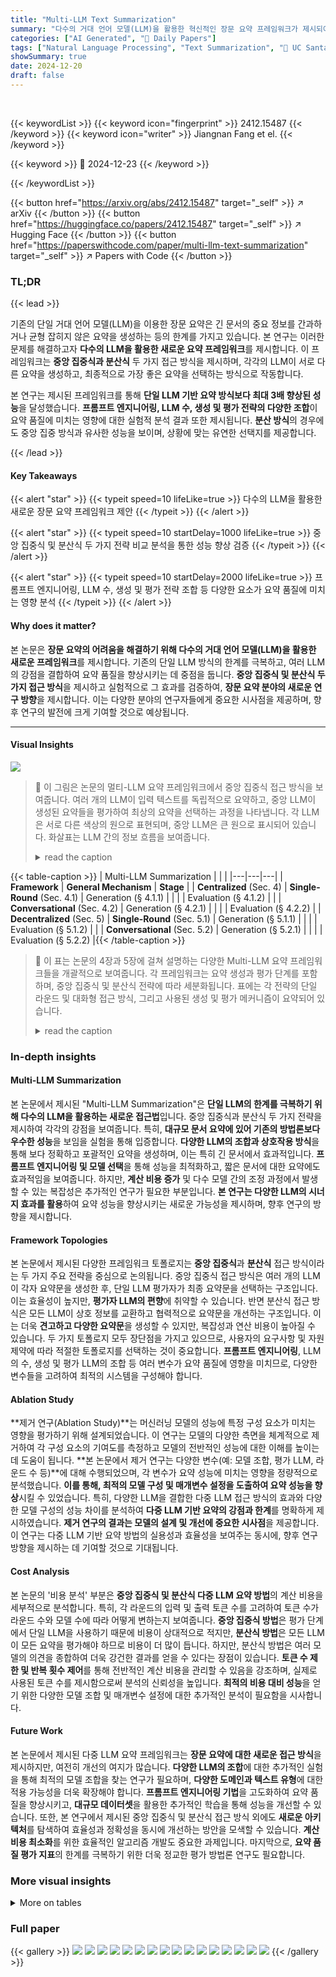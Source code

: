 ```yaml
---
title: "Multi-LLM Text Summarization"
summary: "다수의 거대 언어 모델(LLM)을 활용한 혁신적인 장문 요약 프레임워크가 제시되어 요약 품질을 최대 3배 향상시켰습니다!"
categories: ["AI Generated", "🤗 Daily Papers"]
tags: ["Natural Language Processing", "Text Summarization", "🏢 UC Santa Cruz",]
showSummary: true
date: 2024-12-20
draft: false
---
```


<br>

{{< keywordList >}}
{{< keyword icon="fingerprint" >}} 2412.15487 {{< /keyword >}}
{{< keyword icon="writer" >}} Jiangnan Fang et el. {{< /keyword >}}
 
{{< keyword >}} 🤗 2024-12-23 {{< /keyword >}}
 
{{< /keywordList >}}

{{< button href="https://arxiv.org/abs/2412.15487" target="_self" >}}
↗ arXiv
{{< /button >}}
{{< button href="https://huggingface.co/papers/2412.15487" target="_self" >}}
↗ Hugging Face
{{< /button >}}
{{< button href="https://paperswithcode.com/paper/multi-llm-text-summarization" target="_self" >}}
↗ Papers with Code
{{< /button >}}




### TL;DR


{{< lead >}}

기존의 단일 거대 언어 모델(LLM)을 이용한 장문 요약은 긴 문서의 중요 정보를 간과하거나 균형 잡히지 않은 요약을 생성하는 등의 한계를 가지고 있습니다. 본 연구는 이러한 문제를 해결하고자 **다수의 LLM을 활용한 새로운 요약 프레임워크**를 제시합니다. 이 프레임워크는 **중앙 집중식과 분산식** 두 가지 접근 방식을 제시하며, 각각의 LLM이 서로 다른 요약을 생성하고, 최종적으로 가장 좋은 요약을 선택하는 방식으로 작동합니다.

본 연구는 제시된 프레임워크를 통해 **단일 LLM 기반 요약 방식보다 최대 3배 향상된 성능**을 달성했습니다.  **프롬프트 엔지니어링, LLM 수, 생성 및 평가 전략의 다양한 조합**이 요약 품질에 미치는 영향에 대한 실험적 분석 결과 또한 제시됩니다.  **분산 방식**의 경우에도 중앙 집중 방식과 유사한 성능을 보이며, 상황에 맞는 유연한 선택지를 제공합니다.

{{< /lead >}}


#### Key Takeaways

{{< alert "star" >}}
{{< typeit speed=10 lifeLike=true >}} 다수의 LLM을 활용한 새로운 장문 요약 프레임워크 제안 {{< /typeit >}}
{{< /alert >}}

{{< alert "star" >}}
{{< typeit speed=10 startDelay=1000 lifeLike=true >}} 중앙 집중식 및 분산식 두 가지 전략 비교 분석을 통한 성능 향상 검증 {{< /typeit >}}
{{< /alert >}}

{{< alert "star" >}}
{{< typeit speed=10 startDelay=2000 lifeLike=true >}} 프롬프트 엔지니어링, LLM 수, 생성 및 평가 전략 조합 등 다양한 요소가 요약 품질에 미치는 영향 분석 {{< /typeit >}}
{{< /alert >}}

#### Why does it matter?
본 논문은 **장문 요약의 어려움을 해결하기 위해 다수의 거대 언어 모델(LLM)을 활용한 새로운 프레임워크**를 제시합니다. 기존의 단일 LLM 방식의 한계를 극복하고, 여러 LLM의 강점을 결합하여 요약 품질을 향상시키는 데 중점을 둡니다. **중앙 집중식 및 분산식 두 가지 접근 방식**을 제시하고 실험적으로 그 효과를 검증하여, **장문 요약 분야의 새로운 연구 방향**을 제시합니다. 이는 다양한 분야의 연구자들에게 중요한 시사점을 제공하며, 향후 연구의 발전에 크게 기여할 것으로 예상됩니다.

------
#### Visual Insights



![](https://arxiv.org/html/2412.15487/extracted/6075000/centralized.png)

> 🔼 이 그림은 논문의 멀티-LLM 요약 프레임워크에서 중앙 집중식 접근 방식을 보여줍니다. 여러 개의 LLM이 입력 텍스트를 독립적으로 요약하고, 중앙 LLM이 생성된 요약들을 평가하여 최상의 요약을 선택하는 과정을 나타냅니다. 각 LLM은 서로 다른 색상의 원으로 표현되며, 중앙 LLM은 큰 원으로 표시되어 있습니다. 화살표는 LLM 간의 정보 흐름을 보여줍니다.
> <details>
> <summary>read the caption</summary>
> (a) Centralized
> </details>





{{< table-caption >}}
| Multi-LLM Summarization |  |  |
|---|---|---|
| **Framework** | **General Mechanism** | **Stage** |
| **Centralized** (Sec. 4) | **Single-Round** (Sec. 4.1) | Generation (§ 4.1.1) |
|  |  | Evaluation (§ 4.1.2) |
|  | **Conversational** (Sec. 4.2) | Generation (§ 4.2.1) |
|  |  | Evaluation (§ 4.2.2) |
| **Decentralized** (Sec. 5) | **Single-Round** (Sec. 5.1) | Generation (§ 5.1.1) |
|  |  | Evaluation (§ 5.1.2) |
|  | **Conversational** (Sec. 5.2) | Generation (§ 5.2.1) |
|  |  | Evaluation (§ 5.2.2) |{{< /table-caption >}}

> 🔼 이 표는 논문의 4장과 5장에 걸쳐 설명하는 다양한 Multi-LLM 요약 프레임워크들을 개괄적으로 보여줍니다.  각 프레임워크는 요약 생성과 평가 단계를 포함하며, 중앙 집중식 및 분산식 전략에 따라 세분화됩니다. 표에는 각 전략의 단일 라운드 및 대화형 접근 방식, 그리고 사용된 생성 및 평가 메커니즘이 요약되어 있습니다.
> <details>
> <summary>read the caption</summary>
> Table 1:  Overview of Multi-LLM Summarization Framework (Sections 4-5).
> </details>





### In-depth insights


#### Multi-LLM Summarization
본 논문에서 제시된 "Multi-LLM Summarization"은 **단일 LLM의 한계를 극복하기 위해 다수의 LLM을 활용하는 새로운 접근법**입니다.  중앙 집중식과 분산식 두 가지 전략을 제시하여 각각의 강점을 보여줍니다. 특히, **대규모 문서 요약에 있어 기존의 방법론보다 우수한 성능**을 보임을 실험을 통해 입증합니다.  **다양한 LLM의 조합과 상호작용 방식**을 통해 보다 정확하고 포괄적인 요약을 생성하며, 이는 특히 긴 문서에서 효과적입니다.  **프롬프트 엔지니어링 및 모델 선택**을 통해 성능을 최적화하고, 짧은 문서에 대한 요약에도 효과적임을 보여줍니다. 하지만, **계산 비용 증가** 및 다수 모델 간의 조정 과정에서 발생할 수 있는 복잡성은 추가적인 연구가 필요한 부분입니다.  **본 연구는 다양한 LLM의 시너지 효과를 활용**하여 요약 성능을 향상시키는 새로운 가능성을 제시하며, 향후 연구의 방향을 제시합니다.

#### Framework Topologies
본 논문에서 제시된 다양한 프레임워크 토폴로지는 **중앙 집중식**과 **분산식** 접근 방식이라는 두 가지 주요 전략을 중심으로 논의됩니다. 중앙 집중식 접근 방식은 여러 개의 LLM이 각자 요약문을 생성한 후, 단일 LLM 평가자가 최종 요약문을 선택하는 구조입니다. 이는 효율성이 높지만, **평가자 LLM의 편향**에 취약할 수 있습니다. 반면 분산식 접근 방식은 모든 LLM이 상호 정보를 교환하고 협력적으로 요약문을 개선하는 구조입니다. 이는 더욱 **견고하고 다양한 요약문**을 생성할 수 있지만, 복잡성과 연산 비용이 높아질 수 있습니다. 두 가지 토폴로지 모두 장단점을 가지고 있으므로, 사용자의 요구사항 및 자원 제약에 따라 적절한 토폴로지를 선택하는 것이 중요합니다.  **프롬프트 엔지니어링**, LLM의 수, 생성 및 평가 LLM의 조합 등 여러 변수가 요약 품질에 영향을 미치므로, 다양한 변수들을 고려하여 최적의 시스템을 구성해야 합니다.

#### Ablation Study
**제거 연구(Ablation Study)**는 머신러닝 모델의 성능에 특정 구성 요소가 미치는 영향을 평가하기 위해 설계되었습니다. 이 연구는 모델의 다양한 측면을 체계적으로 제거하여 각 구성 요소의 기여도를 측정하고 모델의 전반적인 성능에 대한 이해를 높이는 데 도움이 됩니다.  **본 논문에서 제거 연구는 다양한 변수(예: 모델 조합, 평가 LLM, 라운드 수 등)**에 대해 수행되었으며, 각 변수가 요약 성능에 미치는 영향을 정량적으로 분석했습니다. **이를 통해, 최적의 모델 구성 및 매개변수 설정을 도출하여 요약 성능을 향상**시킬 수 있었습니다. 특히, 다양한 LLM을 결합한 다중 LLM 접근 방식의 효과와 다양한 모델 구성의 성능 차이를 분석하여 **다중 LLM 기반 요약의 강점과 한계**를 명확하게 제시하였습니다.  **제거 연구의 결과는 모델의 설계 및 개선에 중요한 시사점**을 제공합니다.  이 연구는 다중 LLM 기반 요약 방법의 실용성과 효율성을 보여주는 동시에, 향후 연구 방향을 제시하는 데 기여할 것으로 기대됩니다.

#### Cost Analysis
본 논문의 '비용 분석' 부분은 **중앙 집중식 및 분산식 다중 LLM 요약 방법**의 계산 비용을 세부적으로 분석합니다. 특히, 각 라운드의 입력 및 출력 토큰 수를 고려하여 토큰 수가 라운드 수와 모델 수에 따라 어떻게 변하는지 보여줍니다. **중앙 집중식 방법**은 평가 단계에서 단일 LLM을 사용하기 때문에 비용이 상대적으로 적지만, **분산식 방법**은 모든 LLM이 모든 요약을 평가해야 하므로 비용이 더 많이 듭니다.  하지만, 분산식 방법은 여러 모델의 의견을 종합하여 더욱 강건한 결과를 얻을 수 있다는 장점이 있습니다.  **토큰 수 제한 및 반복 횟수 제어**를 통해 전반적인 계산 비용을 관리할 수 있음을 강조하며, 실제로 사용된 토큰 수를 제시함으로써 분석의 신뢰성을 높입니다.  **최적의 비용 대비 성능**을 얻기 위한 다양한 모델 조합 및 매개변수 설정에 대한 추가적인 분석이 필요함을 시사합니다.

#### Future Work
본 논문에서 제시된 다중 LLM 요약 프레임워크는 **장문 요약에 대한 새로운 접근 방식**을 제시하지만, 여전히 개선의 여지가 많습니다.  **다양한 LLM의 조합**에 대한 추가적인 실험을 통해 최적의 모델 조합을 찾는 연구가 필요하며, **다양한 도메인과 텍스트 유형**에 대한 적용 가능성을 더욱 확장해야 합니다.  **프롬프트 엔지니어링 기법**을 고도화하여 요약 품질을 향상시키고,  **대규모 데이터셋**을 활용한 추가적인 학습을 통해 성능을 개선할 수 있습니다. 또한, 본 연구에서 제시된 중앙 집중식 및 분산식 접근 방식 외에도 **새로운 아키텍처**를 탐색하여 효율성과 정확성을 동시에 개선하는 방안을 모색할 수 있습니다. **계산 비용 최소화**를 위한 효율적인 알고리즘 개발도 중요한 과제입니다.  마지막으로, **요약 품질 평가 지표**의 한계를 극복하기 위한 더욱 정교한 평가 방법론 연구도 필요합니다.


### More visual insights




<details>
<summary>More on tables
</summary>


{{< table-caption >}}
|               |                     | ROUGE-1 ↑ | ROUGE-L ↑ |       | BLEU-1 ↑ | BLEU-4 ↑ |       | ROUGE-1 ↑ | ROUGE-L ↑ |       | BLEU-1 ↑ | BLEU-4 ↑ |       |
| :------------ | :------------------ | :--------: | :--------: | :----: | :--------: | :--------: | :----: | :--------: | :--------: | :----: | :--------: | :--------: | :----: |
|               |                     |  ArXiv    |  ArXiv    |       |  ArXiv    |  ArXiv    |       | GovReport | GovReport |       | GovReport | GovReport |       |
|               | LLaMA3-8B           |   0.180   |   0.106   |       |   0.084   |   0.021   |       |   0.403   |   0.177   |       |   0.242   |   0.079   |       |
|               | GPT-3.5             |   0.193   |   0.114   |       |   0.093   |   0.026   |       |   0.390   |   0.178   |       |   0.226   |   0.084   |       |
|               | GPT-4o mini         |   0.217   |   0.118   |       |   0.108   |   0.020   |       |   0.384   |   0.156   |       |   0.224   |   0.058   |       |
|               | GPT-4o              |   0.165   |   0.095   |       |   0.073   |   0.015   |       |   0.372   |   0.155   |       |   0.211   |   0.059   |       |
| **Decentralized** | Multi-LLM 3 round max |   0.313   |   0.163   |       |   0.200   |   0.029   |       |   0.447   |   0.180   |       |   0.458   |   0.098   |       |
|               | Multi-LLM 1 round max |   0.339   |   0.180   |       |   0.224   |   0.043   |       |   0.468   |   0.190   |       |   0.477   |   0.112   |       |
| **Centralized**  | Multi-LLM 3 round max |   0.329   |   0.168   |       |   0.217   |   0.031   |       |   0.468   |   0.189   |       |   0.470   |   0.109   |       |
|               | Multi-LLM 1 round max |   0.333   |   0.173   |       |   0.219   |   0.036   |       |   0.479   |   0.197   |       |   0.485   |   0.121   |       |{{< /table-caption >}}
> 🔼 표 2는 중앙 집중식 및 분산형 Multi-LLM 접근 방식에 대한 결과를 보여줍니다. Multi-LLM 파이프라인에 참여하는 모델은 GPT-3.5와 GPT-4o mini입니다. 중앙 집중식 방법의 경우 평가자로 GPT-3.5를 사용하고, 중앙 집중식 및 분산형 방법 모두에서 GPT-3.5 요약문을 동점자 결정에 사용합니다.  표에는 ArXiv와 GovReport 데이터셋에 대한 ROUGE-1, ROUGE-L, BLEU-1, BLEU-4 점수가 포함되어 있으며, 각 방법의 성능을 비교 분석할 수 있습니다. 즉, 단일 LLM 기반 방법 대비 Multi-LLM 방법의 성능 향상 정도를 확인할 수 있습니다.
> <details>
> <summary>read the caption</summary>
> Table 2:  Results for the decentralized and centralized Multi-LLM approaches. For the multi-LLM pipelines participating models are GPT-3.5 and GPT-4o mini. The results use GPT-3.5 for the evaluator in the centralized approach, and summaries from GPT-3.5 are chosen in tie-breaking for both centralized and de-centralized approaches.
> </details>

{{< table-caption >}}
|                       | Max Rounds | Multi-LLM Model Combination | ROUGE-1 ↑ | ROUGE-L ↑ |  | BLEU-1 ↑ | BLEU-4 ↑ | 
| :-------------------- | :---------- | :----------------------------- | :-------- | :-------- | :- | :-------- | :-------- | 
| **Decentralized**     | **3 Rounds** | **GPT-3.5** & GPT-4o mini       | **0.328**  | **0.167**  |   | **0.217**  | **0.030**  | 
|                       |             | GPT-4o & **GPT-3.5**           | 0.313     | 0.159     |   | 0.197     | 0.025     | 
|                       |             | GPT-4o & **GPT-4o mini**       | 0.302     | 0.152     |   | 0.185     | 0.022     | 
|                       | **1 Rounds** | **GPT-3.5** & GPT-4o mini       | **0.333**  | **0.173**  |   | **0.218**  | **0.036**  | 
|                       |             | GPT-4o & **GPT-3.5**           | 0.328     | 0.170     |   | 0.212     | 0.033     | 
|                       |             | GPT-4o & **GPT-4o mini**       | 0.305     | 0.153     |   | 0.189     | 0.023     | 
| **Centralized**      | **3 Rounds** | **GPT-3.5** & GPT-4o mini       | 0.312     | 0.163     |   | 0.199     | **0.029**  | 
|                       |             | GPT-4o & **GPT-3.5**           | **0.325**  | **0.166**  |   | **0.214**  | **0.029**  | 
|                       |             | GPT-4o & **GPT-4o mini**       | 0.304     | 0.153     |   | 0.188     | 0.022     | 
|                       | **1 Rounds** | **GPT-3.5** & GPT-4o mini       | 0.338     | **0.180**  |   | 0.224     | **0.042**  | 
|                       |             | GPT-4o & **GPT-3.5**           | **0.339**  | 0.177     |   | **0.228**  | 0.039     | 
|                       |             | GPT-4o & **GPT-4o mini**       | 0.306     | 0.155     |   | 0.190     | 0.022     | {{< /table-caption >}}
> 🔼 표 3은 논문에서 제안된 다중 LLM 접근 방식에서 모델 조합을 다르게 사용한 결과를 보여줍니다.  'rounds'는 허용되는 최대 라운드 수를 나타내며, 모든 결과는 ArXiv 데이터셋에 대한 것입니다.  굵은 숫자는 각 라운드-모델 조합에서 가장 좋은 점수를 나타내고, 밑줄 친 숫자는 표의 각 지표에 대한 전반적으로 가장 좋은 점수를 나타냅니다.  중앙 LLM은 파란색으로 강조 표시되고, 분산형 다중 LLM 접근 방식의 경우 동점 해결에 사용된 LLM은 녹색으로 강조 표시됩니다.
> <details>
> <summary>read the caption</summary>
> Table 3: Varying the combination of models in our Multi-LLM approaches. Note rounds is the max number of rounds allowed and all results are for ArXiv. Bolded numbers are best scores for each round-model combination. Underlined numbers are overall best scores for each metric in this table. Furthermore, the central LLM is highlighted in blue and for the decentralized multi-LLM approaches, we highlight the LLM used for tie-breaking in green.
> </details>

{{< table-caption >}}
|                   |                               | Input Tokens | Output Tokens | Average Tokens | Total Tokens |
|-------------------|-------------------------------|---------------|----------------|-----------------|---------------|
| Decentralized     | Multi-LLM 3 round max          | 383.73M       | 25.63M         | 14.62M          | 409.37M       |
|                   | Multi-LLM 1 round max          | 129.36M       | 11.89M         | 11.77M          | 141.25M       |
| Centralized      | Multi-LLM 3 round max          | 216.65M       | 19.55M         | 14.76M          | 236.2M        |
|                   | Multi-LLM 1 round max          | 77.69M        | 6.77M          | 10.56M          | 84.46M        |{{< /table-caption >}}
> 🔼 표 4는 논문에서 제안된 다중 LLM 요약 방법의 비용 분석을 보여줍니다.  다중 LLM 중앙 집중식 및 분산식 접근 방식 모두에 대해 입력 토큰, 출력 토큰, 평균 토큰, 총 토큰 수를 M(백만) 단위로 분석합니다. 이 표는 각 요약 방법의 계산 비용을 비교하여 효율성을 평가하는 데 도움이 됩니다.  특히, 중앙 집중식 접근 방식과 분산식 접근 방식 간의 비용 차이를 명확하게 보여줍니다.
> <details>
> <summary>read the caption</summary>
> Table 4: Cost Analysis of our Multi-LLM Decentralized and Centralized Summarization Methods. Note M𝑀Mitalic_M= millions of tokens.
> </details>

{{< table-caption >}}
|               |                       |                               | ROUGE-1 ↑ | ROUGE-L ↑ |       | BLEU-1 ↑ | BLEU-4 ↑ | ROUGE-1 ↑ | ROUGE-L ↑ |       | BLEU-1 ↑ | BLEU-4 ↑ |
| :------------ | :-------------------- | :----------------------------- | :-------: | :-------: | :----: | :-------: | :-------: | :-------: | :-------: | :----: | :-------: | :-------: |
| **GPT-4o mini Evaluator** | **Decentralized** | Multi-LLM 3 round max         |  0.317   |  0.160   |       |  0.206   |  0.026   |  **0.445** |  **0.178** |       |  **0.452** |  **0.094** |
|               |                       | Multi-LLM 1 round max         | **0.326** | **0.163** |       | **0.221** | **0.027** |  0.438   |  0.175   |       |  0.446   |  0.089   |
|               | **Centralized**      | Multi-LLM 3 round max         |  0.315   |  0.158   |       |  0.201   |  0.027   |  **0.441** |  **0.176** |       |  **0.447** |  **0.092** |
|               |                       | Multi-LLM 1 round max         | **0.330** | **0.165** |       | **0.222** | **0.028** |  0.439   |  0.175   |       |  0.446   |  0.090   |
| **GPT-3.5 Evaluator**     | **Decentralized** | Multi-LLM 3 round max         |  0.313   |  0.163   |       |  0.200   |  0.029   |  0.447   |  0.180   |       |  0.458   |  0.098   |
|               |                       | Multi-LLM 1 round max         | **0.339** | **0.180** |       | **0.224** | **0.043** |  **0.468** |  **0.190** |       |  **0.477** |  **0.112** |
|               | **Centralized**      | Multi-LLM 3 round max         |  0.329   |  0.168   |       |  0.217   |  0.031   |  0.468   |  0.189   |       |  0.470   |  0.109   |
|               |                       | Multi-LLM 1 round max         | **0.333** | **0.173** |       | **0.219** | **0.036** | **0.479** | **0.197** |       | **0.485** | **0.121** |
| **GPT-4o Evaluator**     | **Decentralized** | Multi-LLM 3 round max         | **0.326** | **0.166** |       | **0.214** | 0.030   |  0.446   |  0.179   |       |  0.456   |  0.098   |
|               |                       | Multi-LLM 1 round max         |  0.325   |  0.165   |       |  0.211   |  0.030   |  **0.456** |  **0.183** |       |  **0.461** |  **0.100** |
|               | **Centralized**      | Multi-LLM 3 round max         |  0.318   |  0.162   |       |  0.206   |  0.027   |  0.449   |  0.181   |       |  0.452   |  0.096   |
|               |                       | Multi-LLM 1 round max         | **0.327** | **0.167** |       | **0.215** | **0.031** |  **0.461** |  **0.186** |       |  **0.467** |  **0.105** |{{< /table-caption >}}
> 🔼 표 5는 Multi-LLM 접근 방식에 대한 다양한 평가 및 동점자 결정 모델의 결과를 보여줍니다. 동점자 결정 모델은 평가 모델과 동일하게 선택됩니다. 실험 변수의 각 조합에 대해 최상의 결과는 굵게 표시하고, 전반적으로 최상의 결과는 밑줄로 표시합니다. 비교를 용이하게 하기 위해 표 2에서 가장 우수한 성능을 보인 2-LLM 결과를 다시 제시합니다.
> <details>
> <summary>read the caption</summary>
> Table 5:  Results for different evaluating and tie-breaking models for Multi-LLM approaches. The choice of the tie-breaker models is the same as the choice of evaluator model. We bold the best results for each combination of the experimental variables, and we underline the best results overall. For ease of comparison, we reproduce the best-performing 2-LLM results obtained in Table 2
> </details>

{{< table-caption >}}
|   |   |   | ArXiv ROUGE-1 ↑ | ArXiv ROUGE-L ↑ |   | ArXiv BLEU-1 ↑ | ArXiv BLEU-4 ↑ |   | GovReport ROUGE-1 ↑ | GovReport ROUGE-L ↑ |   | GovReport BLEU-1 ↑ | GovReport BLEU-4 ↑ |   |
|---|---|---|---|---|---|---|---|---|---|---|---|---|---|---|
| **2-LLMs** <br> GPT-3.5 Evaluator | **Decentralized** | 3 rounds | 0.313 | 0.163 |  | 0.200 | 0.029 |  | 0.447 | 0.180 |  | 0.458 | 0.098 |  |
|  |  | 1 rounds | **0.339** | **0.180** |  | **0.224** | **0.043** |  | 0.468 | 0.190 |  | 0.477 | 0.112 |  |
|  | **Centralized** | 3 rounds | 0.329 | 0.168 |  | 0.217 | 0.031 |  | 0.468 | 0.189 |  | 0.470 | 0.109 |  |
|  |  | 1 rounds | 0.333 | 0.173 |  | 0.219 | 0.036 |  | **0.479** | **0.197** |  | **0.485** | **0.121** |  |
| **3-LLMs** <br> GPT-4o mini Evaluator | **Decentralized** | 3 rounds | **0.301** | **0.154** |  | 0.184 | **0.024** |  | 0.445 | 0.178 |  | 0.449 | 0.095 |  |
|  |  | 1 rounds | 0.299 | 0.152 |  | 0.184 | 0.023 |  | 0.442 | 0.178 |  | 0.447 | 0.094 |  |
|  | **Centralized** | 3 rounds | 0.300 | **0.153** |  | 0.185 | 0.023 |  | **0.443** | 0.178 |  | 0.447 | **0.094** |  |
|  |  | 1 rounds | 0.300 | 0.152 |  | **0.186** | 0.023 |  | 0.442 | 0.178 |  | **0.449** | 0.093 |  |
| **3-LLMs** <br> GPT-3.5 Evaluator | **Decentralized** | 3 rounds | 0.300 | 0.154 |  | 0.184 | 0.024 |  | 0.446 | 0.179 |  | 0.443 | 0.094 |  |
|  |  | 1 rounds | **0.309** | **0.159** |  | **0.193** | **0.027** |  | **0.451** | **0.182** |  | **0.459** | **0.099** |  |
|  | **Centralized** | 3 rounds | 0.294 | 0.151 |  | 0.177 | 0.023 |  | 0.451 | 0.181 |  | 0.440 | 0.095 |  |
|  |  | 1 rounds | **0.329** | **0.172** |  | **0.214** | **0.036** |  | **0.460** | **0.189** |  | **0.451** | **0.104** |  |{{< /table-caption >}}
> 🔼 표 6은 세 개의 언어 모델을 사용하는 다중 LLM 프레임워크의 실험 결과를 보여줍니다.  실험 변수(모델 조합, 라운드 수, 중앙/분산 방식 등)의 각 조합에 대해 가장 좋은 결과를 굵게 표시하고, 전반적으로 가장 좋은 결과는 밑줄로 표시했습니다.  비교를 용이하게 하기 위해 표 2에서 얻은 최고 성능의 2-LLM 결과도 함께 제시했습니다. 이 표는 다양한 실험 설정에서 세 개의 LLM을 사용하는 모델이 2개의 LLM을 사용하는 모델에 비해 얼마나 더 좋은 성능을 보이는지 보여줍니다.
> <details>
> <summary>read the caption</summary>
> Table 6: Multi-LLM framework with three models. We bold the best results for each combination of the experimental variables, and we underline the best results overall. For ease of comparison, we reproduce the best-performing 2-LLM results obtained in Table 2
> </details>

{{< table-caption >}}
|                       |                         |               | ROUGE-1 ↑ | ROUGE-L ↑ |   | BLEU-1 ↑ | BLEU-4 ↑ |   | ROUGE-1 ↑ | ROUGE-L ↑ |   | BLEU-1 ↑ | BLEU-4 ↑ |   |
|-----------------------|-------------------------|---------------|----------:|----------:|---|----------:|----------:|---|----------:|----------:|---|----------:|----------:|---|
| **Baseline Prompts** | **Decentralized**       | 3 round max   |   0.313   |   0.163   |   |   0.200   |   0.029   |   |   0.447   |   0.180   |   |   0.458   |   0.098   |   |
|                       |                         | 1 round max   |  **0.339** |  **0.180** |   |  **0.224** |  **0.043** |   |  **0.468** |  **0.190** |   |  **0.477** |  **0.112** |   |
|                       | **Centralized**         | 3 round max   |   0.329   |   0.168   |   |   0.217   |   0.031   |   |   0.468   |   0.189   |   |   0.470   |   0.109   |   |
|                       |                         | 1 round max   |  **0.333** |  **0.173** |   |  **0.219** |  **0.036** |   |  **0.479** |  **0.197** |   |  **0.485** |  **0.121** |   |
| **Specialized Prompts** | **Decentralized**       | 3 round max   |   0.300   |   0.155   |   |   0.201   |   0.025   |   |   0.464   |   0.174   |   |   0.441   |   0.093   |   |
|                       |                         | 1 round max   |  **0.338** |  **0.175** |   |  **0.236** |  **0.040** |   |  **0.469** |  **0.181** |   |  **0.486** |  **0.104** |   |
|                       | **Centralized**         | 3 round max   |   0.316   |   0.162   |   |   0.215   |   0.032   |   |   0.473   |   0.177   |   |   0.452   |   0.101   |   |
|                       |                         | 1 round max   |  **0.355** |  **0.181** |   |  **0.251** |  **0.049** |   |  **0.482** |  **0.185** |   |  **0.494** |  **0.115** |   |{{< /table-caption >}}
> 🔼 표 7은 기존 방법(표 2)에서 사용된 2개의 단순 프롬프트 대신, 4개의 특수화된 기본 요약을 초기 입력으로 사용했을 때의 결과를 보여줍니다. 중앙 집중식 방법에서는 평가자로 GPT-3.5를, 분산 방식에서는 동점 해소를 위해 GPT-3.5를 사용했습니다. 두 데이터셋 모두에 대해 샘플 크기는 15입니다. 초기 생성에 사용된 프롬프트는 그림 7과 그림 8을 참조하십시오. 실험 변수 조합별 최상의 결과는 굵게 표시하고, 전반적으로 최상의 결과는 밑줄로 표시했습니다.
> <details>
> <summary>read the caption</summary>
> Table 7: Results on the use of 2 specialized prompts on where the only change in the pipeline is that 4 total specialized baseline summaries are fed in initially instead of the 2 simple prompts fed in the methodology used to curate Table 2. Note that these results use GPT-3.5 for the evaluator in the centralized approach, and for breaking ties in the decentralized multi-LLM approaches. This is for a 15 sample size for both datasets. Refer to Figure 7 and Figure 8 for the prompts used for initial generation. We bold the best results for each combination of the experimental variables, and we underline the best results overall.
> </details>

{{< table-caption >}}
| Text Length | Model Type | Round | ROUGE-1 ↑ | ROUGE-L ↑ | BLEU-1 ↑ | BLEU-4 ↑ |
|---|---|---|---|---|---|---|
| Long Text | Decentralized | Multi-LLM 3 round max | 0.329 | 0.168 | 0.217 | 0.031 |
|  |  | Multi-LLM 1 round max | **0.333** | **0.173** | **0.219** | **0.036** |
|  | Centralized | Multi-LLM 3 round max | 0.313 | 0.163 | 0.200 | 0.029 |
|  |  | Multi-LLM 1 round max | **0.338** | **0.180** | **0.224** | **0.043** |
| Short Text | Decentralized | Multi-LLM 3 round max | 0.360 | 0.188 | **0.328** | 0.038 |
|  |  | Multi-LLM 1 round max | **0.369** | **0.198** | 0.309 | **0.044** |
|  | Centralized | Multi-LLM 3 round max | 0.367 | 0.194 | **0.321** | 0.041 |
|  |  | Multi-LLM 1 round max | **0.379** | **0.206** | 0.305 | **0.049** |{{< /table-caption >}}
> 🔼 표 8은 ArXiv 데이터셋을 사용하여 분산 및 중앙 집중식 Multi-LLM 접근 방식에 대한 짧은 요약 작업의 결과를 보여줍니다.  이 표는 긴 문서에 대한 요약과 짧은 문서에 대한 요약 모두에 대한 결과를 보여주며, ROUGE-1, ROUGE-L, BLEU-1, BLEU-4 지표를 사용하여 요약 품질을 평가합니다. 중앙 집중식 접근 방식에서는 GPT-3.5를 평가자로 사용하고, 분산된 Multi-LLM 접근 방식에서는 동점을 해결하기 위해 GPT-3.5를 사용합니다.  표에는 각 접근 방식과 요약 길이에 따른 여러 측정항목(ROUGE, BLEU)의 점수가 나와있어, 모델 성능을 비교 분석하는데 유용합니다. 특히, 긴 문서와 짧은 문서에 대한 성능 차이를 보여주는 점이 중요합니다.
> <details>
> <summary>read the caption</summary>
> Table 8: Results on short summarization tasks using the ArXiv dataset for the decentralized and centralized Multi-LLM approaches. Note that these results use GPT-3.5 for the evaluator in the centralized approach, and for breaking ties in the decentralized multi-LLM approaches.
> </details>

</details>




### Full paper

{{< gallery >}}
<img src="paper_images/1.png" class="grid-w50 md:grid-w33 xl:grid-w25" />
<img src="paper_images/2.png" class="grid-w50 md:grid-w33 xl:grid-w25" />
<img src="paper_images/3.png" class="grid-w50 md:grid-w33 xl:grid-w25" />
<img src="paper_images/4.png" class="grid-w50 md:grid-w33 xl:grid-w25" />
<img src="paper_images/5.png" class="grid-w50 md:grid-w33 xl:grid-w25" />
<img src="paper_images/6.png" class="grid-w50 md:grid-w33 xl:grid-w25" />
<img src="paper_images/7.png" class="grid-w50 md:grid-w33 xl:grid-w25" />
<img src="paper_images/8.png" class="grid-w50 md:grid-w33 xl:grid-w25" />
<img src="paper_images/9.png" class="grid-w50 md:grid-w33 xl:grid-w25" />
<img src="paper_images/10.png" class="grid-w50 md:grid-w33 xl:grid-w25" />
<img src="paper_images/11.png" class="grid-w50 md:grid-w33 xl:grid-w25" />
<img src="paper_images/12.png" class="grid-w50 md:grid-w33 xl:grid-w25" />
<img src="paper_images/13.png" class="grid-w50 md:grid-w33 xl:grid-w25" />
<img src="paper_images/14.png" class="grid-w50 md:grid-w33 xl:grid-w25" />
<img src="paper_images/15.png" class="grid-w50 md:grid-w33 xl:grid-w25" />
<img src="paper_images/16.png" class="grid-w50 md:grid-w33 xl:grid-w25" />
{{< /gallery >}}